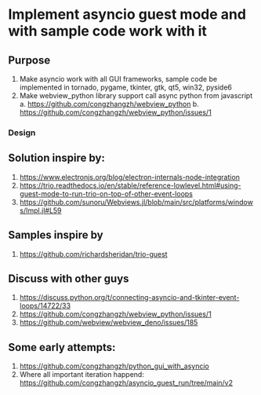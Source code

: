 # Implement asyncio guest mode and with sample code work with it

## Purpose

1. Make asyncio work with all GUI frameworks, sample code be implemented in tornado, pygame, tkinter, gtk, qt5, win32, pyside6
2. Make webview_python library support call async python from javascript
a. https://github.com/congzhangzh/webview_python
b. https://github.com/congzhangzh/webview_python/issues/1

### Design

## Solution inspire by:
1. https://www.electronjs.org/blog/electron-internals-node-integration
2. https://trio.readthedocs.io/en/stable/reference-lowlevel.html#using-guest-mode-to-run-trio-on-top-of-other-event-loops
3. https://github.com/sunoru/Webviews.jl/blob/main/src/platforms/windows/Impl.jl#L59

## Samples inspire by
1. https://github.com/richardsheridan/trio-guest

## Discuss with other guys
1. https://discuss.python.org/t/connecting-asyncio-and-tkinter-event-loops/14722/33
2. https://github.com/congzhangzh/webview_python/issues/1
3. https://github.com/webview/webview_deno/issues/185

## Some early attempts:
1. https://github.com/congzhangzh/python_gui_with_asyncio
2. Where all important iteration happend: https://github.com/congzhangzh/asyncio_guest_run/tree/main/v2
